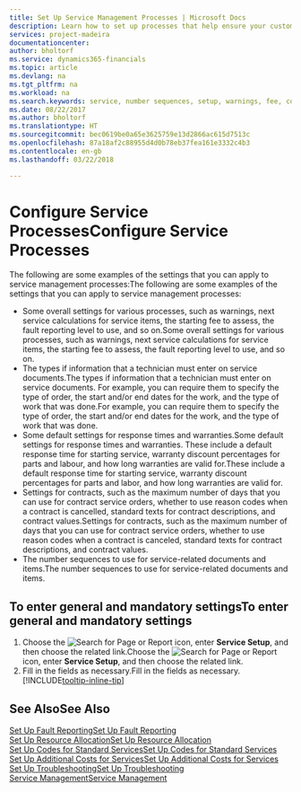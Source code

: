 ```yaml
---
title: Set Up Service Management Processes | Microsoft Docs
description: Learn how to set up processes that help ensure your customers are satisfied with your customer service.
services: project-madeira
documentationcenter: 
author: bholtorf
ms.service: dynamics365-financials
ms.topic: article
ms.devlang: na
ms.tgt_pltfrm: na
ms.workload: na
ms.search.keywords: service, number sequences, setup, warnings, fee, contracts, warranties
ms.date: 08/22/2017
ms.author: bholtorf
ms.translationtype: HT
ms.sourcegitcommit: bec0619be0a65e3625759e13d2866ac615d7513c
ms.openlocfilehash: 87a18af2c88955d4d0b78eb37fea161e3332c4b3
ms.contentlocale: en-gb
ms.lasthandoff: 03/22/2018

---
```

# <a name="configure-service-processes"></a><span data-ttu-id="91977-103">Configure Service Processes</span><span class="sxs-lookup"><span data-stu-id="91977-103">Configure Service Processes</span></span>
<span data-ttu-id="91977-104">The following are some examples of the settings that you can apply to service management processes:</span><span class="sxs-lookup"><span data-stu-id="91977-104">The following are some examples of the settings that you can apply to service management processes:</span></span>  
  
* <span data-ttu-id="91977-105">Some overall settings for various processes, such as warnings, next service calculations for service items, the starting fee to assess, the fault reporting level to use, and so on.</span><span class="sxs-lookup"><span data-stu-id="91977-105">Some overall settings for various processes, such as warnings, next service calculations for service items, the starting fee to assess, the fault reporting level to use, and so on.</span></span>  
* <span data-ttu-id="91977-106">The types if information that a technician must enter on service documents.</span><span class="sxs-lookup"><span data-stu-id="91977-106">The types if information that a technician must enter on service documents.</span></span> <span data-ttu-id="91977-107">For example, you can require them to specify the type of order, the start and/or end dates for the work, and the type of work that was done.</span><span class="sxs-lookup"><span data-stu-id="91977-107">For example, you can require them to specify the type of order, the start and/or end dates for the work, and the type of work that was done.</span></span>  
* <span data-ttu-id="91977-108">Some default settings for response times and warranties.</span><span class="sxs-lookup"><span data-stu-id="91977-108">Some default settings for response times and warranties.</span></span> <span data-ttu-id="91977-109">These include a default response time for starting service, warranty discount percentages for parts and labour, and how long warranties are valid for.</span><span class="sxs-lookup"><span data-stu-id="91977-109">These include a default response time for starting service, warranty discount percentages for parts and labor, and how long warranties are valid for.</span></span>  
* <span data-ttu-id="91977-110">Settings for contracts, such as the maximum number of days that you can use for contract service orders, whether to use reason codes when a contract is cancelled, standard texts for contract descriptions, and contract values.</span><span class="sxs-lookup"><span data-stu-id="91977-110">Settings for contracts, such as the maximum number of days that you can use for contract service orders, whether to use reason codes when a contract is canceled, standard texts for contract descriptions, and contract values.</span></span>  
* <span data-ttu-id="91977-111">The number sequences to use for service-related documents and items.</span><span class="sxs-lookup"><span data-stu-id="91977-111">The number sequences to use for service-related documents and items.</span></span>  

## <a name="to-enter-general-and-mandatory-settings"></a><span data-ttu-id="91977-112">To enter general and mandatory settings</span><span class="sxs-lookup"><span data-stu-id="91977-112">To enter general and mandatory settings</span></span>
1. <span data-ttu-id="91977-113">Choose the ![Search for Page or Report](media/ui-search/search_small.png "Search for Page or Report icon") icon, enter **Service Setup**, and then choose the related link.</span><span class="sxs-lookup"><span data-stu-id="91977-113">Choose the ![Search for Page or Report](media/ui-search/search_small.png "Search for Page or Report icon") icon, enter **Service Setup**, and then choose the related link.</span></span>
2. <span data-ttu-id="91977-114">Fill in the fields as necessary.</span><span class="sxs-lookup"><span data-stu-id="91977-114">Fill in the fields as necessary.</span></span> [!INCLUDE[tooltip-inline-tip](includes/tooltip-inline-tip_md.md)]  

## <a name="see-also"></a><span data-ttu-id="91977-115">See Also</span><span class="sxs-lookup"><span data-stu-id="91977-115">See Also</span></span>  
[<span data-ttu-id="91977-116">Set Up Fault Reporting</span><span class="sxs-lookup"><span data-stu-id="91977-116">Set Up Fault Reporting</span></span>](service-how-setup-fault-reporting.md)  
[<span data-ttu-id="91977-117">Set Up Resource Allocation</span><span class="sxs-lookup"><span data-stu-id="91977-117">Set Up Resource Allocation</span></span>](service-how-setup-resource-allocation.md)  
[<span data-ttu-id="91977-118">Set Up Codes for Standard Services</span><span class="sxs-lookup"><span data-stu-id="91977-118">Set Up Codes for Standard Services</span></span>](service-how-setup-service-coding.md)  
[<span data-ttu-id="91977-119">Set Up Additional Costs for Services</span><span class="sxs-lookup"><span data-stu-id="91977-119">Set Up Additional Costs for Services</span></span>](service-how-setup-service-costs-pricing.md)  
[<span data-ttu-id="91977-120">Set Up Troubleshooting</span><span class="sxs-lookup"><span data-stu-id="91977-120">Set Up Troubleshooting</span></span>](service-how-setup-troubleshooting.md)  
[<span data-ttu-id="91977-121">Service Management</span><span class="sxs-lookup"><span data-stu-id="91977-121">Service Management</span></span>](service-service.md)  

